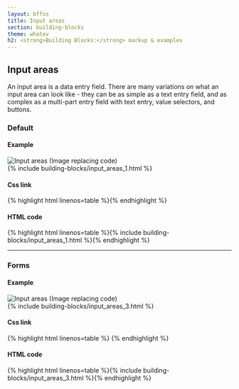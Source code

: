 ```yaml
---
layout: bffos
title: Input areas
section: building-blocks
theme: whatev
h2: <strong>Building Blocks:</strong> markup & examples
---
```


## Input areas

An input area is a data entry field. There are many variations on what an input area can look like - they can be as simple as a text entry field, and as complex as a multi-part entry field with text entry, value selectors, and buttons. 

### Default

<div>
  <h4>Example</h4>
  <section class="example">
    <img src="../images/BB/input_1.png" alt="Input areas (Image replacing code)"/>
    <article class="frame">{% include building-blocks/input_areas_1.html %}</article>
  </section>

  <h4>Css link</h4>
  {% highlight html linenos=table %}<link href="(your styles folder)/themes/whatev/input_areas.css" rel="stylesheet" type="text/css">{% endhighlight %}

  <h4>HTML code</h4>
  {% highlight html linenos=table %}{% include building-blocks/input_areas_1.html %}{% endhighlight %}
</div>

<hr>

### Forms

<div>
  <h4>Example</h4>
  <section class="example">
    <img src="../images/BB/input_3.png" alt="Input areas (Image replacing code)"/>
    <article class="input frame">{% include building-blocks/input_areas_3.html %}</article>
  </section>

  <h4>Css link</h4>
  {% highlight html linenos=table %}<link href="(your styles folder)/themes/whatev/buttons.css" rel="stylesheet" type="text/css">
<link href="(your styles folder)/themes/whatev/input_areas.css" rel="stylesheet" type="text/css">
<link href="(your styles folder)/themes/whatev/icons.css" rel="stylesheet" type="text/css">{% endhighlight %}

  <h4>HTML code</h4>
  {% highlight html linenos=table %}{% include building-blocks/input_areas_3.html %}{% endhighlight %}
</div>

